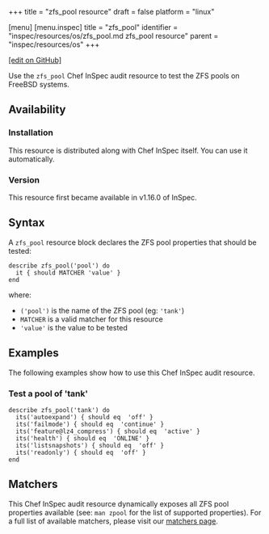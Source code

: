 +++
title = "zfs_pool resource"
draft = false
platform = "linux"

[menu]
  [menu.inspec]
    title = "zfs_pool"
    identifier = "inspec/resources/os/zfs_pool.md zfs_pool resource"
    parent = "inspec/resources/os"
+++

[\[edit on GitHub\]](https://github.com/inspec/inspec/blob/master/docs-chef-io/content/inspec/resources/zfs_pool.md)

Use the `zfs_pool` Chef InSpec audit resource to test the ZFS pools on FreeBSD systems.

## Availability

### Installation

This resource is distributed along with Chef InSpec itself. You can use it automatically.

### Version

This resource first became available in v1.16.0 of InSpec.

## Syntax

A `zfs_pool` resource block declares the ZFS pool properties that should be tested:

    describe zfs_pool('pool') do
      it { should MATCHER 'value' }
    end

where:

- `('pool')` is the name of the ZFS pool (eg: `'tank'`)
- `MATCHER` is a valid matcher for this resource
- `'value'` is the value to be tested

## Examples

The following examples show how to use this Chef InSpec audit resource.

### Test a pool of 'tank'

    describe zfs_pool('tank') do
      its('autoexpand') { should eq  'off' }
      its('failmode') { should eq  'continue' }
      its('feature@lz4_compress') { should eq  'active' }
      its('health') { should eq  'ONLINE' }
      its('listsnapshots') { should eq  'off' }
      its('readonly') { should eq  'off' }
    end

## Matchers

This Chef InSpec audit resource dynamically exposes all ZFS pool properties available (see: `man zpool` for the list of supported properties). For a full list of available matchers, please visit our [matchers page](/inspec/matchers/).
